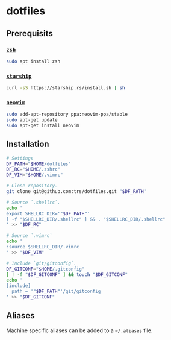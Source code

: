 # dotfiles

## Prerequisits

### [`zsh`](https://zsh.sourceforge.io/)

```bash
sudo apt install zsh
```

### [`starship`](https://starship.rs/guide/#%F0%9F%9A%80-installation)

```bash
curl -sS https://starship.rs/install.sh | sh
```

### [`neovim`](https://github.com/neovim/neovim/wiki/Installing-Neovim)

```bash
sudo add-apt-repository ppa:neovim-ppa/stable
sudo apt-get update
sudo apt-get install neovim
```

## Installation

```bash
# Settings
DF_PATH="$HOME/dotfiles"
DF_RC="$HOME/.zshrc"
DF_VIM="$HOME/.vimrc"

# Clone repository.
git clone git@github.com:trs/dotfiles.git "$DF_PATH"

# Source `.shellrc`.
echo '
export SHELLRC_DIR='"$DF_PATH"'
[ -f "$SHELLRC_DIR/.shellrc" ] && . "$SHELLRC_DIR/.shellrc"
' >> "$DF_RC"

# Source `.vimrc`
echo '
:source $SHELLRC_DIR/.vimrc
' >> "$DF_VIM"

# Include `git/gitconfig`.
DF_GITCONF="$HOME/.gitconfig"
[ ! -f "$DF_GITCONF" ] && touch "$DF_GITCONF"
echo '
[include]
  path = '"$DF_PATH"'/git/gitconfig
' >> "$DF_GITCONF"
```

## Aliases

Machine specific aliases can be added to a `~/.aliases` file.
